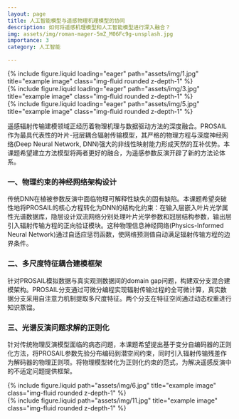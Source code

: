 ```yaml
---
layout: page
title: 人工智能模型与遥感物理机理模型的协同
description: 如何将遥感机理模型和人工智能模型进行深入融合？
img: assets/img/roman-mager-5mZ_M06Fc9g-unsplash.jpg
importance: 3
category: 人工智能

---
```

<div class="row">
    <div class="col-sm mt-3 mt-md-0">
        {% include figure.liquid loading="eager" path="assets/img/1.jpg" title="example image" class="img-fluid rounded z-depth-1" %}
    </div>
    <div class="col-sm mt-3 mt-md-0">
        {% include figure.liquid loading="eager" path="assets/img/3.jpg" title="example image" class="img-fluid rounded z-depth-1" %}
    </div>
    <div class="col-sm mt-3 mt-md-0">
        {% include figure.liquid loading="eager" path="assets/img/5.jpg" title="example image" class="img-fluid rounded z-depth-1" %}
    </div>
</div>


遥感辐射传输建模领域正经历着物理机理与数据驱动方法的深度融合。PROSAIL作为最具代表性的叶片-冠层耦合辐射传输模型，其严格的物理方程与深度神经网络(Deep Neural Network, DNN)强大的非线性映射能力形成天然的互补优势。本课题希望建立方法模型将两者更好的融合，为遥感参数反演开辟了新的方法论体系。

### 一、物理约束的神经网络架构设计

传统DNN在植被参数反演中面临物理可解释性缺失的固有缺陷。本课题希望突破性地将PROSAIL的核心方程转化为DNN的结构化约束：在输入层嵌入叶片光学属性光谱数据库，隐层设计双流网络分别处理叶片光学参数和冠层结构参数，输出层引入辐射传输方程的正向验证模块。这种物理信息神经网络(Physics-Informed Neural Network)通过自适应惩罚函数，使网络预测值自动满足辐射传输方程的边界条件。

### 二、多尺度特征耦合建模框架

针对PROSAIL模拟数据与真实观测数据间的domain gap问题，构建双分支混合建模架构。PROSAIL分支通过可微分编程实现辐射传输过程的全可微计算，真实数据分支采用自注意力机制提取多尺度特征。两个分支在特征空间通过动态权重进行知识蒸馏。

### 三、光谱反演问题求解的正则化

针对传统物理反演模型面临的病态问题，本课题希望提出基于变分自编码器的正则化方法，将PROSAIL参数先验分布编码到潜空间约束，同时引入辐射传输残差作为解码器的物理正则项。将物理模型转化为正则化约束的范式，为解决遥感反演中的不适定问题提供框架。



<div class="row justify-content-sm-center">
    <div class="col-sm-8 mt-3 mt-md-0">
        {% include figure.liquid path="assets/img/6.jpg" title="example image" class="img-fluid rounded z-depth-1" %}
    </div>
    <div class="col-sm-4 mt-3 mt-md-0">
        {% include figure.liquid path="assets/img/11.jpg" title="example image" class="img-fluid rounded z-depth-1" %}
    </div>
</div>
